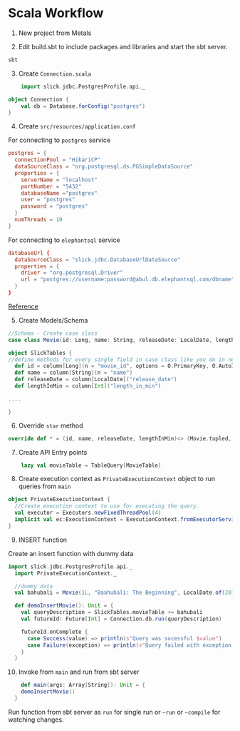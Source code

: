 # Scala Workflow

1. New project from Metals

2. Edit build.sbt to include packages and libraries and start the sbt server.

```sh
sbt
```

3. Create `Connection.scala`

```scala
    import slick.jdbc.PostgresProfile.api._

object Connection {
    val db = Database.forConfig("postgres")
}

```

4. Create `src/resources/application.conf`

For connecting to `postgres` service


```conf
postgres = {
  connectionPool = "HikariCP" 
  dataSourceClass = "org.postgresql.ds.PGSimpleDataSource" 
  properties = {
    serverName = "localhost"
    portNumber = "5432"
    databaseName ="postgres"
    user = "postgres"
    password = "postgres"
  }
  numThreads = 10
}

```

For connecting to `elephantsql` service

```conf
databaseUrl {
  dataSourceClass = "slick.jdbc.DatabaseUrlDataSource"
  properties = {
    driver = "org.postgresql.Driver"
    url = "postgres://username:password@abul.db.elephantsql.com/dbname"
  }
}

```

[Reference](https://blog.rockthejvm.com/slick/)



5. Create Models/Schema

```scala
//Schema - Create case class
case class Movie(id: Long, name: String, releaseDate: LocalDate, lengthInMin: Int)

object SlickTables {
//define methods for every single field in case class like you do in nexus-prisma
  def id = column[Long](n = "movie_id", options = O.PrimaryKey, O.AutoInc)
  def name = column[String](n = "name")
  def releaseDate = column[LocalDate]("release_date")
  def lengthInMin = column[Int]("length_in_min")

....

}

```

6. Override `star` method

```scala
override def * = (id, name, releaseDate, lengthInMin)<> (Movie.tupled, Movie.unapply)

```

7. Create API Entry points

```scala
    lazy val movieTable = TableQuery[MovieTable]
```


8. Create execution context as `PrivateExecutionContext` object to run queries from `main`

```scala
object PrivateExecutionContext {
  //Create execution context to use for executing the query.
  val executor = Executors.newFixedThreadPool(4)
  implicit val ec:ExecutionContext = ExecutionContext.fromExecutorService(executor)
}
```

9. INSERT function


Create an insert function with dummy data

```scala
import slick.jdbc.PostgresProfile.api._
  import PrivateExecutionContext._

  //dummy data
  val bahubali = Movie(1L, "Baahubali: The Beginning", LocalDate.of(2019, 11, 2), 300)

  def demoInsertMovie(): Unit = {
    val queryDescription = SlickTables.movieTable += bahubali
    val futureId: Future[Int] = Connection.db.run(queryDescription)

    futureId.onComplete {
      case Success(value) => println(s"Query was sucessful $value")
      case Failure(exception) => println(s"Query failed with exception $exception")
    }
  }

  ```

10. Invoke from `main` and run from sbt server

```scala
    def main(args: Array[String]): Unit = {
    demoInsertMovie()
  }
```

Run function from sbt server as `run` for single run or `~run` or `~compile` for watching changes.